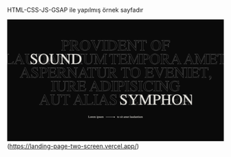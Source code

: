 HTML-CSS-JS-GSAP ile yapılmış örnek sayfadır

![Screenshot](./ss1.png)(https://landing-page-two-screen.vercel.app/)